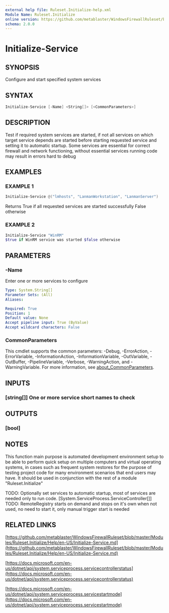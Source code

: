 ```yaml
---
external help file: Ruleset.Initialize-help.xml
Module Name: Ruleset.Initialize
online version: https://github.com/metablaster/WindowsFirewallRuleset/blob/master/Modules/Ruleset.Initialize/Help/en-US/Initialize-Service.md
schema: 2.0.0
---
```


# Initialize-Service

## SYNOPSIS

Configure and start specified system services

## SYNTAX

```powershell
Initialize-Service [-Name] <String[]> [<CommonParameters>]
```

## DESCRIPTION

Test if required system services are started, if not all services on which target service depends
are started before starting requested service and setting it to automatic startup.
Some services are essential for correct firewall and network functioning,
without essential services running code may result in errors hard to debug

## EXAMPLES

### EXAMPLE 1

```powershell
Initialize-Service @("lmhosts", "LanmanWorkstation", "LanmanServer")
```

Returns True if all requested services are started successfully False otherwise

### EXAMPLE 2

```powershell
Initialize-Service "WinRM"
$true if WinRM service was started $false otherwise
```

## PARAMETERS

### -Name

Enter one or more services to configure

```yaml
Type: System.String[]
Parameter Sets: (All)
Aliases:

Required: True
Position: 1
Default value: None
Accept pipeline input: True (ByValue)
Accept wildcard characters: False
```

### CommonParameters

This cmdlet supports the common parameters: -Debug, -ErrorAction, -ErrorVariable, -InformationAction, -InformationVariable, -OutVariable, -OutBuffer, -PipelineVariable, -Verbose, -WarningAction, and -WarningVariable. For more information, see [about_CommonParameters](http://go.microsoft.com/fwlink/?LinkID=113216).

## INPUTS

### [string[]] One or more service short names to check

## OUTPUTS

### [bool]

## NOTES

This function main purpose is automated development environment setup to be able to perform quick
setup on multiple computers and virtual operating systems, in cases such as frequent system restores
for the purpose of testing project code for many environment scenarios that end users may have.
It should be used in conjunction with the rest of a module "Ruleset.Initialize"

TODO: Optionally set services to automatic startup, most of services are needed only to run code.
\[System.ServiceProcess.ServiceController\[\]\]
TODO: RemoteRegistry starts on demand and stops on it's own when not used, no need to start it,
only manual trigger start is needed

## RELATED LINKS

[https://github.com/metablaster/WindowsFirewallRuleset/blob/master/Modules/Ruleset.Initialize/Help/en-US/Initialize-Service.md](https://github.com/metablaster/WindowsFirewallRuleset/blob/master/Modules/Ruleset.Initialize/Help/en-US/Initialize-Service.md)

[https://docs.microsoft.com/en-us/dotnet/api/system.serviceprocess.servicecontrollerstatus](https://docs.microsoft.com/en-us/dotnet/api/system.serviceprocess.servicecontrollerstatus)

[https://docs.microsoft.com/en-us/dotnet/api/system.serviceprocess.servicestartmode](https://docs.microsoft.com/en-us/dotnet/api/system.serviceprocess.servicestartmode)

